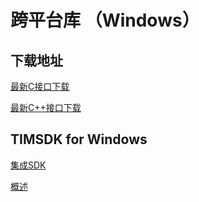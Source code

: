 # 跨平台库 （Windows）

## 下载地址

[最新C接口下载](https://im.sdk.cloud.tencent.cn/download/plus/5.9.1886/cross_platform/ImSDK_Windows_C_5.9.1886.zip)

[最新C++接口下载](https://im.sdk.cloud.tencent.cn/download/plus/5.9.1886/cross_platform/ImSDK_Windows_CPP_5.9.1886.zip)

## TIMSDK for Windows

[集成SDK](https://cloud.tencent.com/document/product/269/33489)

[概述](https://cloud.tencent.com/document/product/269/33490)

